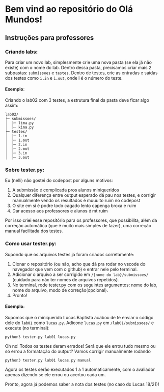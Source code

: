# Bem vind ao repositório do Olá Mundos!


## Instruções para professores

### Criando labs:
Para criar um novo lab, simplesmente crie uma nova pasta (se ela já não existe) com o nome do lab. Dentro dessa pasta, precisamos criar mais 2 subpastas: ```submissoes``` e ```testes```. Dentro de testes, crie as entradas e saídas dos testes como ```i.in``` e ```i.out```, onde i é o número do teste. 
#### Exemplo:
Criando o lab02 com 3 testes, a estrutura final da pasta deve ficar algo assim:
```
lab02/
├─ submissoes/
│  ├─ lima.py
│  ├─ kina.py
├─ testes/
│  ├─ 1.in
│  ├─ 1.out
│  ├─ 2.in
│  ├─ 2.out
│  ├─ 3.in
│  ├─ 3.out
```
### Sobre tester.py:
Eu (nelli) não gostei do codepost por alguns motivos:
1. A submissão é complicada pros alunos miniqueridos
1. Qualquer diferença entre output esperado dá pau nos testes, e corrigir manualmente vendo os resultados é muuuito ruim no codepost
1. O site em si é podre todo cagado lento capenga broxa e ruim
1. Dar acesso aos professores e alunos é mt ruim

Por isso criei esse repositório para os professores, que possibilita, além da correção automática (que é muito mais simples de fazer), uma correção manual facilitada dos testes.

### Como usar tester.py:

Supondo que os arquivos testes já foram criados corretamente:
1. Clonar o repositório (ou não, acho que dá pra rodar no vscode do navegador que vem com o github) e entrar nele pelo terminal.
1. Adicionar o arquivo a ser corrigido em ```/{nome do lab}/submissoes/``` (cuidado para não ter nomes de arquivos repetidos).
1. No terminal, rode tester.py com os seguintes argumentos: nome do lab, nome do arquivo, modo de correção(opcional).
1. Pronto!

#### Exemplo:
Supomos que o miniquerido Lucas Baptista acabou de te enviar o código dele do ```lab01``` como ```lucas.py```. Adicone ```lucas.py``` em ```/lab01/submissoes/``` e execute (no terminal):

```
python3 tester.py lab01 lucas.py
``` 

Oh no! Todos os testes deram errados! Será que ele errou tudo mesmo ou só errou a formatação do output? Vamos corrigir manualmente rodando

```
python3 tester.py lab01 lucas.py manual
```

Agora os testes serão executados 1 a 1 automaticamente, com o avaliador apenas dizendo se ele errou ou acertou cada um.

Pronto, agora já podemos saber a nota dos testes (no caso do Lucas 18/21)!


